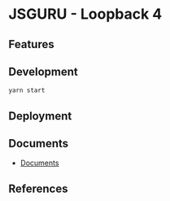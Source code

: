 # JSGURU - Loopback 4

## Features

## Development

```bash
yarn start
```

## Deployment

## Documents

- [Documents](./documents/README.md)

## References

